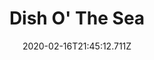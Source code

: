 ---
templateKey: blog-post
title: Dish O' The Sea
type: cooking
energy: 125
health: 56
description: This'll keep you warm in the cold sea air. 
featuredpost: false
date: 2020-02-16T21:45:12.711Z
featuredimage: /img/Dish_O'_The_Sea.png
sellPrice: 220
tags:
  - Sardine
  - Hashbrowns
  - edible
---